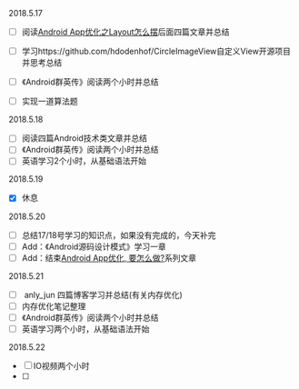2018.5.17

- [ ] 阅读[Android App优化之Layout怎么摆](https://www.jianshu.com/p/4943dae4c333)后面四篇文章并总结
- [ ] 学习https://github.com/hdodenhof/CircleImageView自定义View开源项目并思考总结
- [ ] 《Android群英传》阅读两个小时并总结
- [ ] 实现一道算法题


2018.5.18

- [ ] 阅读四篇Android技术类文章并总结
- [ ] 《Android群英传》阅读两个小时并总结
- [ ] 英语学习2个小时，从基础语法开始

2018.5.19

- [x] 休息

2018.5.20

- [ ] 总结17/18号学习的知识点，如果没有完成的，今天补完
- [ ] Add：《Android源码设计模式》学习一章
- [ ] Add：结束[Android App优化, 要怎么做?](https://www.jianshu.com/p/f7006ab64da7)系列文章

2018.5.21

- [ ] ​ anly_jun 四篇博客学习并总结(有关内存优化)
- [ ] 内存优化笔记整理
- [ ] 《Android群英传》阅读两个小时并总结
- [ ] 英语学习两个小时，从基础语法开始

2018.5.22

- [ ] IO视频两个小时
- [ ] 